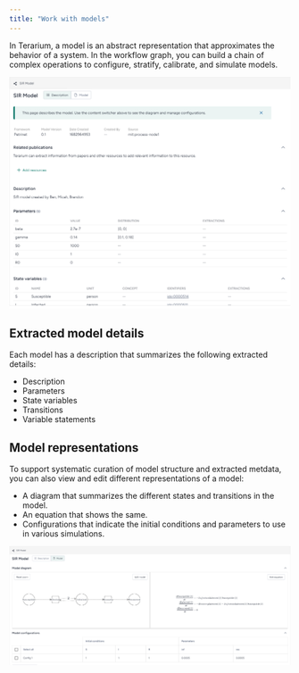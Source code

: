 ```yaml
---
title: "Work with models"
---
```


In Terarium, a model is an abstract representation that approximates the behavior of a system. In the workflow graph, you can build a chain of complex operations to configure, stratify, calibrate, and simulate models.

![Workflow graph with an SIR model and related dataset passed into calibration and simulation operations](../img/models/description.png)

## Extracted model details

Each model has a description that summarizes the following extracted details:

- Description
- Parameters
- State variables
- Transitions
- Variable statements

## Model representations

To support systematic curation of model structure and extracted metdata, you can also view and edit different representations of a model:

- A diagram that summarizes the different states and transitions in the model.
- An equation that shows the same.
- Configurations that indicate the initial conditions and parameters to use in various simulations.

![Output ports on the right side of nodes can be passed into input ports on the left side of other nodes](../img/models/diagram.png)